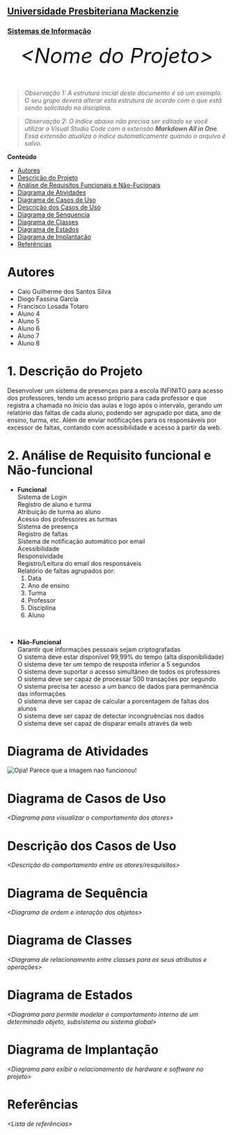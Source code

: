 <h2><a href= "https://www.mackenzie.br">Universidade Presbiteriana Mackenzie</a></h2>
<h3><a href= "https://www.mackenzie.br/graduacao/sao-paulo-higienopolis/sistemas-de-informacao">Sistemas de Informação</a></h3>


<font size="+12"><center>
*&lt;Nome do Projeto&gt;*
</center></font>

>*Observação 1: A estrutura inicial deste documento é só um exemplo. O seu grupo deverá alterar esta estrutura de acordo com o que está sendo solicitado na disciplina.*

>*Observação 2: O índice abaixo não precisa ser editado se você utilizar o Visual Studio Code com a extensão **Markdown All in One**. Essa extensão atualiza o índice automaticamente quando o arquivo é salvo.*

**Conteúdo**

- [Autores](#nome-alunos)
- [Descrição do Projeto](#introdução-do-projeto)
- [Análise de Requisitos Funcionais e Não-Fucionais](#descrição-dos-requisitos)
- [Diagrama de Atividades](#diagrama-de-atividades) 
- [Diagrama de Casos de Uso](#diagrama-de-comportamento-atores)
- [Descrição dos Casos de Uso](#descrição-das-funcões)
- [Diagrama de Senquencia](#diagrama-de-ordem-interações)
- [Diagrama de Classes](#diagrama-orientado-objetos)
- [Diagrama de Estados](#diagrama-estrutura-componente)
- [Diagrama de Implantação](#diagrama-de-hardware-software)
- [Referências](#referências)


# Autores

* Caio Guilherme dos Santos Silva
* Diogo Fassina Garcia
* Francisco Losada Totaro
* Aluno 4
* Aluno 5
* Aluno 6
* Aluno 7
* Aluno 8


# **1. Descrição do Projeto**

Desenvolver um sistema de presenças para a escola INFINITO para acesso dos professores, tendo um acesso próprio para cada professor e que registra a chamada no ínicio das aulas e logo após o intervalo, gerando um relatório das faltas de cada aluno, podendo ser agrupado por data, ano de ensino, turma, etc. Além de enviar notificações para os responsáveis por excessor de faltas, contando com acessibilidade e acesso à partir da web.

# **2. Análise de Requisito funcional e Não-funcional**

- **Funcional**<br>
Sistema de Login<br>
Registro de aluno e turma<br>
Atribuição de turma ao aluno<br>
Acesso dos professores as turmas<br>
Sistema de presença<br>
Registro de faltas<br>
Sistema de notificação automático por email<br>
Acessibilidade<br>
Responsividade<br>
Registro/Leitura do email dos responsáveis<br>
Relatório de faltas agrupados por:
    1. Data
    2. Ano de ensino
    3. Turma
    4. Professor
    5. Disciplina
    6. Aluno
<br>

- **Não-Funcional**<br>
Garantir que informações pessoais sejam criptografadas<br>
O sistema deve estar disponível 99,99% do tempo (alta disponibilidade)<br>
O sistema deve ter um tempo de resposta inferior a 5 segundos<br>
O sistema deve suportar o acesso simultâneo de todos os professores<br>
O sistema deve ser capaz de processar 500 transações por segundo<br>
O sistema precisa ter acesso a um banco de dados para permanência das informações<br>
O sistema deve ser capaz de calcular a porcentagem de faltas dos alunos<br>
O sistema deve ser capaz de detectar incongruências nos dados<br>
O sistema deve ser capaz de disparar emails através da web



# Diagrama de Atividades

![Opa! Parece que a imagem nao funcionou!](https://viewer.diagrams.net/?tags=%7B%7D&lightbox=1&highlight=0000ff&edit=_blank&layers=1&nav=1&title=Copy%20of%20Diagrama%20sem%20nome.drawio#R%3Cmxfile%3E%3Cdiagram%20name%3D%22P%C3%A1gina-1%22%20id%3D%22g9BKU89KwJ0dT-WAyuCA%22%3E7R1Zd5s6%2Btf4nJkH57Avj1naTpfM6W16M%2Bm8zKGAbW4xcgE3yf31IwHCIMmAMUhqmz6kRhICvn2TtNCvt09vUm%2B3uQVBGC80JXha6DcLTbNsB%2F5FDc9Vg66UDes0Csom9dBwF%2F0dVo142D4Kwqw1MAcgzqNdu9EHSRL6eavNS1Pw2B62AnH7qTtvHVINd74X063%2FiYJ8U7VqinLo%2BFcYrTf40a5W9Ww9PLpqyDZeAB4bTfqrhX6dApCXv7ZP12GMgIcBU973%2Bkhv%2FWZpmORDblDeBe%2FX2fv%2FAvVv96%2FPD4r%2FVo2WulZO88OL99UnV2%2BbP2MYhElwiUAJrxKQwMarTb6N4ZUKf6ZgnwQheoQCr1YgySskqvADr7LcS3GDA6%2FhVI0rf5%2F%2BKG5FE9GfU31hGLRQVH3cmxBswzx9hgMeD4gxK1hvGijBbWkYe3n0o41Yr6KPdT1d%2FYSPIIJvoikVKRtuRcoVJTuu0p4iA%2FvUD6u7mnggJjIxbR%2BbCMJsHebURPBH47MPTQWa2Sj%2F7ub5%2FVvVt7bm3bflH5vn7cf10jUHoDyOIYchVD9uojy823k%2B6nmEPN5G%2F1Gs%2FQjTPHzqxBuGh2K24WFV1w282uZxvLJQ2ILZyQByJ%2BWJ8CnKHxq%2Fv6DfF2Z1dfPU6Lp5ri5kZwazjTJVsUcyg6G3JnL1YbwAYe89N4bt0ICsg3l19vseyKSccSyj%2BcC4%2BXT7Z%2FLuNoWwvldWm91%2BadBUA7F3V12CNN%2BANUi8%2BNWhlSCdw5gPAOwq6vorzPPnSop6%2Bxy0aW8MtdHEDFteR%2Bhrz6TGc2UuiTZVudAGEQhNsdqF2%2FxnUDMPIuDJhLAtmxBu86HDUQZ%2FePeYXd1%2BfHy4vo4%2BPn39Hqz%2FWKqqEOZJ4Ls%2FHDgGXX6pmQReHPinuOoV1yUVdXxnReAlFXeMM6ZmuLOwo1PEm8PnIjM%2FhH9isI4SCn1t5MxP0YbVJmnVUCiSVjWGirTmomlHDEmPlO29pDs5SbIFt%2BUQeCRNjQnN5Y7PbNB6Rd%2BvszDZIKIPoZcDCh80TcMcZDTpb8D26z7jQ%2Fa2dtE2zjQG4bsMWa4qcxG%2BRYHQByANwgQ6xOmi9o%2FFyQoIkBbIDOGygjYPksW1vrjUAQUs%2BI15GyJeHK0T%2BNuHEAlT2IAgEflefFl1bKMgiI8ZFm3gT2FbuG0OrqHWgK7FAC7pC0xnXNBBjyza%2FnyANew2YHVTNGBNMSqustrqi4bTM8Zq67XGdElU33ROSvRkf7rPV1fLT7fO9cPVQ%2FbGuFrSbCICveMtFNUaiE8s2idG6KlRCtu0Cd1t6kRM99Q7zo5sdAK2QRm7FKzCLEP6XLAytywSJlzVOZOTaLkozFft59hBcvEu2Kr%2F%2FpL97%2F6tvf%2BWv1%2FaubZaqpx8As0ljVyLNF6HBiBVeioyqDFRDFJzXOYrT8WpTMKzhCrkqcIo%2FYRn8SE83VBGkd0IdDLTdSrtKzXxWXn4rbzadBHlOor8pdFzLKI8jgJOyx%2BOtwyw8G8SFhPg2tR0dZZ9jV%2B7oXfvoiwPt3XsbeXFuceIQHDXweaF0g7emzZHJcwUEkPM2Trk3oBHtvF2qL8kxtzLUf8qiuNrEEN7B92oK8W%2FgmJT8C1s9KxWVc8EYCVTpQx%2FT5%2FJ32NClI4Dj1A3DUiT7vRXkOdg245igl2YUJLgONQHOt1NidFFPHMrGFMjXD5jmDEyQsEwP5OOdp4nS46xyQTMQAb4dXeggNHmYgfaK6LZ4UDIfuxlWeQvhpQOcFC945WpMdBIG%2BoccCphIEw5g%2BS0wfU87hE65MSyp1WrDKG6sZ5lRa1qg1ZHF7r0CmQG1XXGKiQhO0ObiOyo4O9AsjvVbTUV4oXbbisdktKcrvFnu7ls%2Fw9rj%2BlF7wnELCAkMxmbvHDJLMKZkWoSJZ2nIbIu4pkuzs7JBCCozBwbRDSdnokmksW6TjxHN3tkMZkcaI2fSRYP8Qp%2FPjNYEprVHOfCVqchW9Zc81XXdGYMmqVk%2BxTFswRHsDSDiNYzihYcBppJRTVZVbraE%2FuVqp544oR8r5XDzPQyoahMnik4K2TQlUkNxcdxDcK3lYALxFRRjnBtDxqIGxfYQ7kAm6WycAFd7gZ%2FJaxSSt5qQBz9M%2FO5dLDnykt8VH1apH8CL5ABaEQ5pfjUjzrtkq6jMJLESCRXVZEVDYO9Z7I2wh7o2ExlHjISnrPgrT%2F9IxmCKcSQOb6hKCYUPDXP3Ag%2BLT4yGsG9yYkXBM%2BEYDoy6%2B9WNI7FrXWzVVo7WYz1EVPodDaITguYzCjk5MrQ0TzgTMQD5Dxz8wArq27FaHHBHv5Yox9bL0%2BLFR43%2Fh4tpSu74ePqEVLxDGsJB1eeGbKJAReekS1xQvCMM5HeoOaZm2eGLJDmgmBHcgSP3YeERDDnzJjGySXrRTAmbFkRPNp7IxBMzTMzgvXTcvIzmva%2FrFnT6yTMjWJO3ps0mJtGtZo988yNNU7%2BhixYawfDxu%2Fb1TPP3FgbUJr7C2HNmSqE2TPP3FijA5g%2BcvOu9CBaF2F7tHSDnfIWuf8Pfm9h%2Fh2dF03g1DLByBEeN3IYEqGMG6B1VC1AWd%2F3AHcssyLNeQkHOLunAja4G8ca3iYrgEgSBSTsgl5NlI1WiuyS8inMdiDJil71RxhljXBF%2BWT5IhYOIwc1F7bYOVdOEQtJ5De5XeZ4Ae6Sy7lnTEKxMXfauo5JPFX2i0gWiqAxM9oiNrg5MmzIcoo29VdmvKB4LhTT2lJ8IooACUeLgg0jATE55otIVijOYIOxMRuKDebLRXVCtisX5ee7TMIMFAE4jikoNiQ5xTf7mcWVnFnGB8qMnonmZhYBmXn2i8huFow270kUzxigYUOWU1it1%2FL7lVVerxE5N5J%2FN9%2Fbnkj%2BKj0TzY03Tm6ZJHgz9cliJj0TzY032tfKvLiMF6YRvYWtSDuSZ6i703yTK9RNGF6iPVP795IEmtkWvKMlgWZagqOnNitLIcKGduQysBiYGaumdcXonmhuFHMKG%2FXa0C8ongvFGLINFB8qlnGsKNt5yYKVdfzq%2Bd%2FWBZKXfrkZGEo%2BRkmUR9AsYCUgyyJoBa8CrGNR5SMkCEdpFoEQ0RrSkSUc5WiyM%2BFYR5ZiQs6xWwzZZgqjCNUqx3ffFsoTokO0jizxO1c285LkidEhApIneIcInN%2BrLE4nllaPrmak8Mb5FFKHU1FFv834C6urXvNzbiRP67VPvqOGNDgnwqxjmVojdnPiztScfH1p8GZNo0Q1q2eiuY%2BEHlIUcLRsWbJCAdIKFV756dKeWVk766aR2DAvBSrRTqzLPFk0XCFBgauPd15Eb3HDNThOJBAY%2B47zrdpS5ttxcSH17rf958LYcikMYm%2Fk0acWmUc2J%2BRVS4nh%2BpvvRdi9xaCA47LOlCO0TxYmWZR49NmYPI%2B01YnddVmbsLGOuZxxE0JXJPlPvr8%2Brz0Cj1nRBHo5R1VVxh7d%2Fj7NBFO9Sh41xpHq2WeP6Z1E%2F3L2GM1YXUeK9R49Jm6Pzq7XbjDJjZeL36eZcdIYi1Nm226SCauXsNe4UKdruBc4FnZ67EsZMNt0uoSJeGbdGwqVrMpMOXS7xK7z1qjDcXnWvzFhhjc2eNEr5%2BkVrC96FQve%2F0MSxcIwvz5LcQQAQ7XYjBMXZ1MtPjBuPt3%2Bmby7TeHE98pqs9tjNSy%2F5zHrOXRsQjIGMsDgPfvmPe7d0aEsJrYnqejmmJJj3KIqWvc9tt17z%2BLcg2CYpNrtL0gUI%2BJBcqYUJGepJ5Mc45ZekrM4kFwnPhq65EOU5fXxyLieUPHBFv31oicvK%2BCHwlyxV25mUo7dpWEWJuUWKFIqI5blxtfP0YUexvErGW9YPvQbb0MzGpyiAvTKutfoCHLx%2FMLSlAzrba7TOzoNjwa0PkolZWwpoUYvL0A0BvYUuOBX5m2YeNVJ4j6ESZgu6CPGt1EQxMd87zb4m7Kg02w4k0oVGt4sqa7OJtXpapD7kLFq76eDtu3KCG2zU4dKE%2F44TRPy9%2F5wVKM%2Frj551vWI36U5Fzi2gS22sfl%2BW7MuHOdI4I5TbJOxbeytl%2BNCJvG6i2EhO4ZwC5nW%2BJ9B7sXYyVghY0mqciamvudbBEY7cbgILOtdatZYX5auv3r%2FgC8J30Ih%2FvtnATql2A1z5W2j%2BLm8ZQuge1gCu%2B4%2F7JapVLtlKkjzLStld1m8BpSFja4ST6gnARXO6CVuC80sEAL7N7cgCGPU8KpoTQEcWV9hqJkF3GDLDfqNyNhEcDIhsPvGqvVYTCujptEO05TIqXt8UBaGmmVpqFkXh%2BLxJabq8ZjAYUOTxFF%2FATDUXpA5alGLy8azS9oe8nV1V%2F1hBwYwEQvUI3XrAAnl%2BdBeiFncXrJE3YfYAndVrFH3GY3bEIfj9nXj%2BSTYi8sa9s3GNkVU4yjSkW%2BZpIntJgHFuJ3%2B87EI0RGBzF2ZMaJuqvC8tk57YpdB5EfQ%2BBToHWgzgpxVEM2AOGmKDYD4omLqho12YGf91f8B%3C%2Fdiagram%3E%3C%2Fmxfile%3E)

# Diagrama de Casos de Uso

*&lt;Diagrama para visualizar o comportamento dos atores&gt;*

# Descrição dos Casos de Uso

*&lt;Descrição do comportamento entre os atores/resquisitos&gt;*

# Diagrama de Sequência

*&lt;Diagrama de ordem e interação dos objetos&gt;*

# Diagrama de Classes

*&lt;Diagrama de relacionamento entre classes para os seus atributos e operações&gt;*

# Diagrama de Estados

*&lt;Diagrama para permite modelar o comportamento interno de um determinado objeto, subsistema ou sistema global&gt;*

# Diagrama de Implantação

*&lt;Diagrama para exibir o relacionamento de hardware e software no projeto&gt;*

# Referências

*&lt;Lista de referências&gt;*
